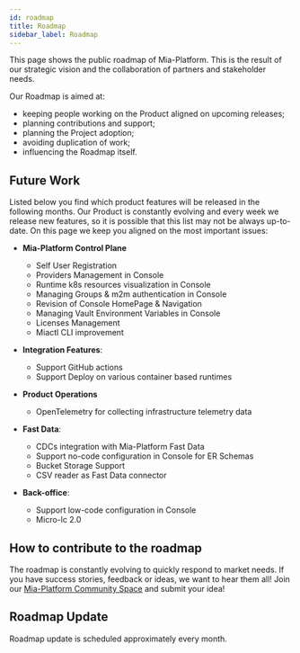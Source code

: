 ```yaml
---
id: roadmap
title: Roadmap
sidebar_label: Roadmap
---
```


This page shows the public roadmap of Mia-Platform. This is the result of our strategic vision and the collaboration of partners and stakeholder needs.

Our Roadmap is aimed at:

* keeping people working on the Product aligned on upcoming releases;
* planning contributions and support;
* planning the Project adoption;
* avoiding duplication of work;
* influencing the Roadmap itself.

## Future Work 

Listed below you find which product features will be released in the following months.
Our Product is constantly evolving and every week we release new features, so it is possible that this list may not be always up-to-date.
On this page we keep you aligned on the most important issues:

* **Mia-Platform Control Plane**
    * Self User Registration
    * Providers Management in Console
    * Runtime k8s resources visualization in Console
    * Managing Groups & m2m authentication in Console
    * Revision of Console HomePage & Navigation 
    * Managing Vault Environment Variables in Console
    * Licenses Management
    * Miactl CLI improvement

* **Integration Features**:
    * Support GitHub actions
    * Support Deploy on various container based runtimes

* **Product Operations**
    * OpenTelemetry for collecting infrastructure telemetry data

* **Fast Data**:
    * CDCs integration with Mia-Platform Fast Data
    * Support no-code configuration in Console for ER Schemas
    * Bucket Storage Support
    * CSV reader as Fast Data connector

* **Back-office**:
    * Support low-code configuration in Console
    * Micro-lc 2.0

## How to contribute to the roadmap

The roadmap is constantly evolving to quickly respond to market needs.
If you have success stories, feedback or ideas, we want to hear them all!
Join our [Mia-Platform Community Space](https://github.com/mia-platform/community/discussions) and submit your idea!

## Roadmap Update

Roadmap update is scheduled approximately every month.
